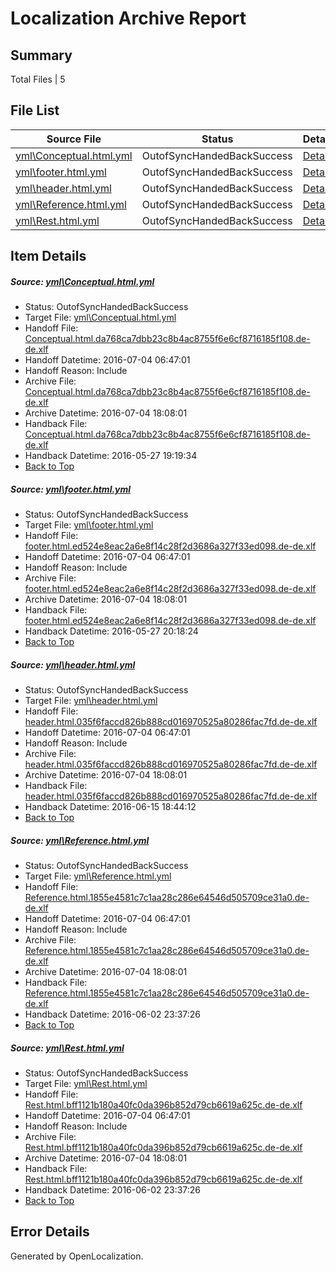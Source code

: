 # <a name='report-top'></a> Localization Archive Report

## Summary
 Total Files | 5

## File List
 Source File | Status | Details 
 ----------- | ------ | ------- 
 [yml\Conceptual.html.yml](https://github.com/Microsoft/templates.docs.msft/blob/a50e2098d6894f7f40d2aae4702535351cb5e7c8/yml/Conceptual.html.yml) | OutofSyncHandedBackSuccess | [Details](#2c540bfae5a94dbf702b870b58bc56c91cd0821492)
 [yml\footer.html.yml](https://github.com/Microsoft/templates.docs.msft/blob/5b3ff33fc143a0930bf7d8ba55e1fc0f2ddf6541/yml/footer.html.yml) | OutofSyncHandedBackSuccess | [Details](#3b837f672395e65abc531808554d0e37af3ea52e93)
 [yml\header.html.yml](https://github.com/Microsoft/templates.docs.msft/blob/d11704517b11f012f2dc78cda93b1d124bf4ce47/yml/header.html.yml) | OutofSyncHandedBackSuccess | [Details](#a511fe253f72248ce38b48252d1066862d91e66494)
 [yml\Reference.html.yml](https://github.com/Microsoft/templates.docs.msft/blob/05aebb21e1a76aa8534eb0d59b1ae6a18e036ccc/yml/Reference.html.yml) | OutofSyncHandedBackSuccess | [Details](#8793b8a13a4b6bf05b50e85d683116f01a2ce38395)
 [yml\Rest.html.yml](https://github.com/Microsoft/templates.docs.msft/blob/05aebb21e1a76aa8534eb0d59b1ae6a18e036ccc/yml/Rest.html.yml) | OutofSyncHandedBackSuccess | [Details](#734347801e1205535234f53cbd260366097e348596)

## Item Details
##### <a name='2c540bfae5a94dbf702b870b58bc56c91cd0821492'></a> Source: [yml\Conceptual.html.yml](https://github.com/Microsoft/templates.docs.msft/blob/a50e2098d6894f7f40d2aae4702535351cb5e7c8/yml/Conceptual.html.yml)
* Status: OutofSyncHandedBackSuccess
* Target File: [yml\Conceptual.html.yml](https://github.com/Microsoft/templates.docs.msft.de-de/blob/d6dd61f3a4e52aa3202dd4779cb672241dadf477/yml/Conceptual.html.yml)
* Handoff File: [Conceptual.html.da768ca7dbb23c8b4ac8755f6e6cf8716185f108.de-de.xlf](https://github.com/Microsoft/templates.docs.msft.handoff/blob/114be6e40fe100f66396c197fa1b83f290aa69d1/ol-handoff/Microsoft/templates.docs.msft.de-de/master/Conceptual.html.da768ca7dbb23c8b4ac8755f6e6cf8716185f108.de-de.xlf)
* Handoff Datetime: 2016-07-04 06:47:01
* Handoff Reason: Include
* Archive File: [Conceptual.html.da768ca7dbb23c8b4ac8755f6e6cf8716185f108.de-de.xlf](https://github.com/Microsoft/templates.docs.msft.handoff/blob/f512955cfb439b6b5f587f340253fb55af84a4d8/ol-handoff/Microsoft/templates.docs.msft.de-de/master/archive/Conceptual.html.da768ca7dbb23c8b4ac8755f6e6cf8716185f108.de-de.xlf)
* Archive Datetime: 2016-07-04 18:08:01
* Handback File: [Conceptual.html.da768ca7dbb23c8b4ac8755f6e6cf8716185f108.de-de.xlf](https://github.com/Microsoft/templates.docs.msft.handback/blob/6792d28f3af1f5e14a94125bae396216bf81d760/ol-handback/Microsoft/templates.docs.msft.de-de/master/Conceptual.html.da768ca7dbb23c8b4ac8755f6e6cf8716185f108.de-de.xlf)
* Handback Datetime: 2016-05-27 19:19:34
* [Back to Top](#report-top)

##### <a name='3b837f672395e65abc531808554d0e37af3ea52e93'></a> Source: [yml\footer.html.yml](https://github.com/Microsoft/templates.docs.msft/blob/5b3ff33fc143a0930bf7d8ba55e1fc0f2ddf6541/yml/footer.html.yml)
* Status: OutofSyncHandedBackSuccess
* Target File: [yml\footer.html.yml](https://github.com/Microsoft/templates.docs.msft.de-de/blob/668112caa74c203f40bb0f27de3fe1e0c3ba1525/yml/footer.html.yml)
* Handoff File: [footer.html.ed524e8eac2a6e8f14c28f2d3686a327f33ed098.de-de.xlf](https://github.com/Microsoft/templates.docs.msft.handoff/blob/114be6e40fe100f66396c197fa1b83f290aa69d1/ol-handoff/Microsoft/templates.docs.msft.de-de/master/footer.html.ed524e8eac2a6e8f14c28f2d3686a327f33ed098.de-de.xlf)
* Handoff Datetime: 2016-07-04 06:47:01
* Handoff Reason: Include
* Archive File: [footer.html.ed524e8eac2a6e8f14c28f2d3686a327f33ed098.de-de.xlf](https://github.com/Microsoft/templates.docs.msft.handoff/blob/f512955cfb439b6b5f587f340253fb55af84a4d8/ol-handoff/Microsoft/templates.docs.msft.de-de/master/archive/footer.html.ed524e8eac2a6e8f14c28f2d3686a327f33ed098.de-de.xlf)
* Archive Datetime: 2016-07-04 18:08:01
* Handback File: [footer.html.ed524e8eac2a6e8f14c28f2d3686a327f33ed098.de-de.xlf](https://github.com/Microsoft/templates.docs.msft.handback/blob/b9153afc087df62422b3c564798ead6d1c90f17f/ol-handback/Microsoft/templates.docs.msft.de-de/master/footer.html.ed524e8eac2a6e8f14c28f2d3686a327f33ed098.de-de.xlf)
* Handback Datetime: 2016-05-27 20:18:24
* [Back to Top](#report-top)

##### <a name='a511fe253f72248ce38b48252d1066862d91e66494'></a> Source: [yml\header.html.yml](https://github.com/Microsoft/templates.docs.msft/blob/d11704517b11f012f2dc78cda93b1d124bf4ce47/yml/header.html.yml)
* Status: OutofSyncHandedBackSuccess
* Target File: [yml\header.html.yml](https://github.com/Microsoft/templates.docs.msft.de-de/blob/eabfa0be19f665e3a67a2df55e697f0655d97af6/yml/header.html.yml)
* Handoff File: [header.html.035f6faccd826b888cd016970525a80286fac7fd.de-de.xlf](https://github.com/Microsoft/templates.docs.msft.handoff/blob/114be6e40fe100f66396c197fa1b83f290aa69d1/ol-handoff/Microsoft/templates.docs.msft.de-de/master/header.html.035f6faccd826b888cd016970525a80286fac7fd.de-de.xlf)
* Handoff Datetime: 2016-07-04 06:47:01
* Handoff Reason: Include
* Archive File: [header.html.035f6faccd826b888cd016970525a80286fac7fd.de-de.xlf](https://github.com/Microsoft/templates.docs.msft.handoff/blob/f512955cfb439b6b5f587f340253fb55af84a4d8/ol-handoff/Microsoft/templates.docs.msft.de-de/master/archive/header.html.035f6faccd826b888cd016970525a80286fac7fd.de-de.xlf)
* Archive Datetime: 2016-07-04 18:08:01
* Handback File: [header.html.035f6faccd826b888cd016970525a80286fac7fd.de-de.xlf](https://github.com/Microsoft/templates.docs.msft.handback/blob/b8fbd470361cb06bf702cba85de9ff52c9bbec0b/ol-handback/Microsoft/templates.docs.msft.de-de/master/header.html.035f6faccd826b888cd016970525a80286fac7fd.de-de.xlf)
* Handback Datetime: 2016-06-15 18:44:12
* [Back to Top](#report-top)

##### <a name='8793b8a13a4b6bf05b50e85d683116f01a2ce38395'></a> Source: [yml\Reference.html.yml](https://github.com/Microsoft/templates.docs.msft/blob/05aebb21e1a76aa8534eb0d59b1ae6a18e036ccc/yml/Reference.html.yml)
* Status: OutofSyncHandedBackSuccess
* Target File: [yml\Reference.html.yml](https://github.com/Microsoft/templates.docs.msft.de-de/blob/2ece77cdd407367a9d5ccafc2ef4d367402912b6/yml/Reference.html.yml)
* Handoff File: [Reference.html.1855e4581c7c1aa28c286e64546d505709ce31a0.de-de.xlf](https://github.com/Microsoft/templates.docs.msft.handoff/blob/114be6e40fe100f66396c197fa1b83f290aa69d1/ol-handoff/Microsoft/templates.docs.msft.de-de/master/Reference.html.1855e4581c7c1aa28c286e64546d505709ce31a0.de-de.xlf)
* Handoff Datetime: 2016-07-04 06:47:01
* Handoff Reason: Include
* Archive File: [Reference.html.1855e4581c7c1aa28c286e64546d505709ce31a0.de-de.xlf](https://github.com/Microsoft/templates.docs.msft.handoff/blob/f512955cfb439b6b5f587f340253fb55af84a4d8/ol-handoff/Microsoft/templates.docs.msft.de-de/master/archive/Reference.html.1855e4581c7c1aa28c286e64546d505709ce31a0.de-de.xlf)
* Archive Datetime: 2016-07-04 18:08:01
* Handback File: [Reference.html.1855e4581c7c1aa28c286e64546d505709ce31a0.de-de.xlf](https://github.com/Microsoft/templates.docs.msft.handback/blob/442a9ceb1c90420ef3b04a068a24c25ad351a8f9/ol-handback/Microsoft/templates.docs.msft.de-de/master/Reference.html.1855e4581c7c1aa28c286e64546d505709ce31a0.de-de.xlf)
* Handback Datetime: 2016-06-02 23:37:26
* [Back to Top](#report-top)

##### <a name='734347801e1205535234f53cbd260366097e348596'></a> Source: [yml\Rest.html.yml](https://github.com/Microsoft/templates.docs.msft/blob/05aebb21e1a76aa8534eb0d59b1ae6a18e036ccc/yml/Rest.html.yml)
* Status: OutofSyncHandedBackSuccess
* Target File: [yml\Rest.html.yml](https://github.com/Microsoft/templates.docs.msft.de-de/blob/2ece77cdd407367a9d5ccafc2ef4d367402912b6/yml/Rest.html.yml)
* Handoff File: [Rest.html.bff1121b180a40fc0da396b852d79cb6619a625c.de-de.xlf](https://github.com/Microsoft/templates.docs.msft.handoff/blob/114be6e40fe100f66396c197fa1b83f290aa69d1/ol-handoff/Microsoft/templates.docs.msft.de-de/master/Rest.html.bff1121b180a40fc0da396b852d79cb6619a625c.de-de.xlf)
* Handoff Datetime: 2016-07-04 06:47:01
* Handoff Reason: Include
* Archive File: [Rest.html.bff1121b180a40fc0da396b852d79cb6619a625c.de-de.xlf](https://github.com/Microsoft/templates.docs.msft.handoff/blob/f512955cfb439b6b5f587f340253fb55af84a4d8/ol-handoff/Microsoft/templates.docs.msft.de-de/master/archive/Rest.html.bff1121b180a40fc0da396b852d79cb6619a625c.de-de.xlf)
* Archive Datetime: 2016-07-04 18:08:01
* Handback File: [Rest.html.bff1121b180a40fc0da396b852d79cb6619a625c.de-de.xlf](https://github.com/Microsoft/templates.docs.msft.handback/blob/442a9ceb1c90420ef3b04a068a24c25ad351a8f9/ol-handback/Microsoft/templates.docs.msft.de-de/master/Rest.html.bff1121b180a40fc0da396b852d79cb6619a625c.de-de.xlf)
* Handback Datetime: 2016-06-02 23:37:26
* [Back to Top](#report-top)


## Error Details

Generated by OpenLocalization.
